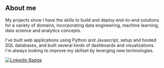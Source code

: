 ## About me

My projects show I have the skills to build and deploy end-to-end solutions for a variety of domains, incorporating data engineering, machine learning, data science and analytics concepts.

I've built web applications using Python and Javascript, setup and hosted SQL databases, and built several kinds of dashboards and visualizations. I'm always looking to improve my skillset by leverging new technologies.

[![Linkedin Badge](https://img.shields.io/badge/-Linkedin-blue?style=flat&logo=Linkedin&logoColor=white)](https://www.linkedin.com/in/andre-hernandez-rivera/)

